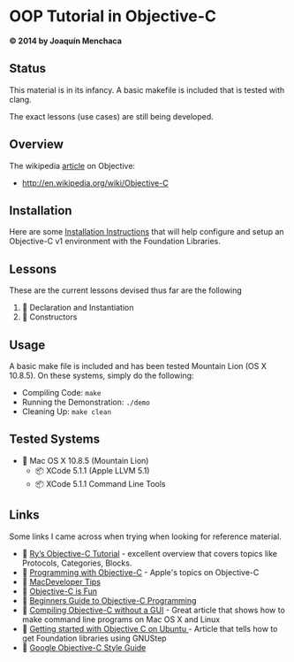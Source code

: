 # OOP Tutorial in Objective-C
**© 2014 by Joaquín Menchaca**

## Status

This material is in its infancy. A basic makefile is included that is tested with clang.

The exact lessons (use cases) are still being developed.

## Overview

The wikipedia [article](http://en.wikipedia.org/wiki/Objective-C) on Objective:

* http://en.wikipedia.org/wiki/Objective-C

## Installation

Here are some [Installation Instructions](INSTALL.md) that will help configure and setup an Objective-C v1 environment with the Foundation Libraries.

## Lessons

These are the current lessons devised thus far are the following

 1. :green_book: Declaration and Instantiation
 2. :green_book: Constructors

## Usage

A basic make file is included and has been tested Mountain Lion (OS X 10.8.5).  On these systems, simply do the following:

* Compiling Code: `make`
* Running the Demonstration: `./demo`
* Cleaning Up: `make clean`

## Tested Systems

* :dvd: Mac OS X 10.8.5 (Mountain Lion)
  * :package:  XCode 5.1.1 (Apple LLVM 5.1)
  * :package:  XCode 5.1.1 Command Line Tools

## Links

Some links I came across when trying when looking for reference material.

* :link: [Ry’s Objective-C Tutorial](http://rypress.com/tutorials/objective-c/index.html) - excellent overview that covers topics like Protocols, Categories, Blocks.
* :link: [Programming with Objective-C](https://developer.apple.com/library/ios/documentation/cocoa/conceptual/programmingwithobjectivec/Introduction/Introduction.html) - Apple's topics on Objective-C
* :link: [MacDeveloper Tips](http://macdevelopertips.com/objective-c)
* :link: [Objective-C is Fun](http://www.gnustep.org/resources/ObjCFun.html)
* :link: [Beginners Guide to Objective-C Programming](http://gnustep.made-it.com/BG-objc/)
* :link: [Compiling Objective-C without a GUI](http://codeseekah.com/2012/09/12/compiling-objective-c-without-a-gui/) - Great article that shows how to make command line programs on Mac OS X and Linux
* :link: [Getting started with Objective C on Ubuntu ](http://www.fatvat.co.uk/2010/04/getting-started-with-objective-c-on.html) - Article that tells how to get Foundation libraries using GNUStep
* :link: [Google Objective-C Style Guide](http://google-styleguide.googlecode.com/svn/trunk/objcguide.xml)
